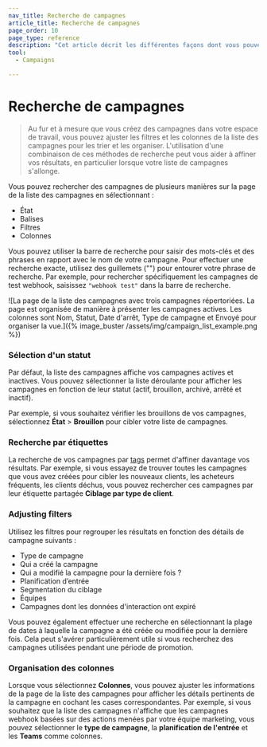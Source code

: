 ```yaml
---
nav_title: Recherche de campagnes
article_title: Recherche de campagnes
page_order: 10
page_type: reference
description: "Cet article décrit les différentes façons dont vous pouvez rechercher des campagnes sur la page de la liste des campagnes."
tool:
  - Campaigns

---
```


# Recherche de campagnes

> Au fur et à mesure que vous créez des campagnes dans votre espace de travail, vous pouvez ajuster les filtres et les colonnes de la liste des campagnes pour les trier et les organiser. L'utilisation d'une combinaison de ces méthodes de recherche peut vous aider à affiner vos résultats, en particulier lorsque votre liste de campagnes s'allonge.

Vous pouvez rechercher des campagnes de plusieurs manières sur la page de la liste des campagnes en sélectionnant :

- État
- Balises
- Filtres
- Colonnes

Vous pouvez utiliser la barre de recherche pour saisir des mots-clés et des phrases en rapport avec le nom de votre campagne. Pour effectuer une recherche exacte, utilisez des guillemets ("") pour entourer votre phrase de recherche. Par exemple, pour rechercher spécifiquement les campagnes de test webhook, saisissez `"webhook test"` dans la barre de recherche.

![La page de la liste des campagnes avec trois campagnes répertoriées. La page est organisée de manière à présenter les campagnes actives. Les colonnes sont Nom, Statut, Date d'arrêt, Type de campagne et Envoyé pour organiser la vue.]({% image_buster /assets/img/campaign_list_example.png %})

### Sélection d'un statut

Par défaut, la liste des campagnes affiche vos campagnes actives et inactives. Vous pouvez sélectionner la liste déroulante pour afficher les campagnes en fonction de leur statut (actif, brouillon, archivé, arrêté et inactif).

Par exemple, si vous souhaitez vérifier les brouillons de vos campagnes, sélectionnez **État** > **Brouillon** pour cibler votre liste de campagnes.

### Recherche par étiquettes

La recherche de vos campagnes par [tags]({{site.baseurl}}/user_guide/administrative/app_settings/manage_app_group/tags/) permet d'affiner davantage vos résultats. Par exemple, si vous essayez de trouver toutes les campagnes que vous avez créées pour cibler les nouveaux clients, les acheteurs fréquents, les clients déchus, vous pouvez rechercher ces campagnes par leur étiquette partagée **Ciblage par type de client**.

### Adjusting filters

Utilisez les filtres pour regrouper les résultats en fonction des détails de campagne suivants :

- Type de campagne 
- Qui a créé la campagne
- Qui a modifié la campagne pour la dernière fois ?
- Planification d’entrée
- Segmentation du ciblage
- Équipes
- Campagnes dont les données d'interaction ont expiré

Vous pouvez également effectuer une recherche en sélectionnant la plage de dates à laquelle la campagne a été créée ou modifiée pour la dernière fois. Cela peut s'avérer particulièrement utile si vous recherchez des campagnes utilisées pendant une période de promotion.

### Organisation des colonnes

Lorsque vous sélectionnez **Colonnes**, vous pouvez ajuster les informations de la page de la liste des campagnes pour afficher les détails pertinents de la campagne en cochant les cases correspondantes. Par exemple, si vous souhaitez que la liste des campagnes n'affiche que les campagnes webhook basées sur des actions menées par votre équipe marketing, vous pouvez sélectionner le **type de campagne**, la **planification de l'entrée** et les **Teams** comme colonnes.
